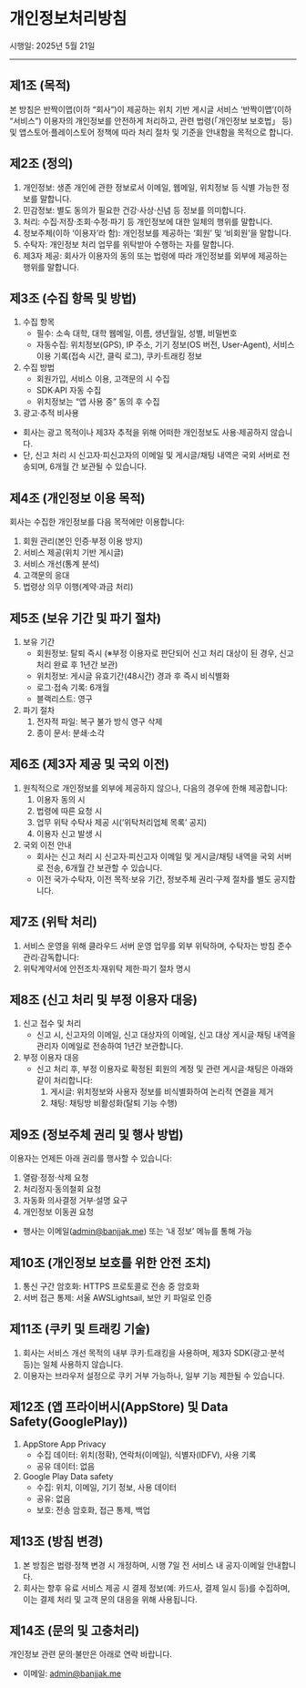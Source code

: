 # 개인정보처리방침

시행일: 2025년 5월 21일

---

## 제1조 (목적)

본 방침은 반짝이맵(이하 “회사”)이 제공하는 위치 기반 게시글 서비스 ‘반짝이맵’(이하 “서비스”) 이용자의 개인정보를 안전하게 처리하고, 관련 법령(「개인정보 보호법」 등) 및 앱스토어·플레이스토어 정책에 따라 처리 절차 및 기준을 안내함을 목적으로 합니다.

## 제2조 (정의)

1. 개인정보: 생존 개인에 관한 정보로서 이메일, 웹메일, 위치정보 등 식별 가능한 정보를 말합니다.
2. 민감정보: 별도 동의가 필요한 건강·사상·신념 등 정보를 의미합니다.
3. 처리: 수집·저장·조회·수정·파기 등 개인정보에 대한 일체의 행위를 말합니다.
4. 정보주체(이하 ‘이용자’라 함): 개인정보를 제공하는 ‘회원’ 및 ‘비회원’을 말합니다.
5. 수탁자: 개인정보 처리 업무를 위탁받아 수행하는 자를 말합니다.
6. 제3자 제공: 회사가 이용자의 동의 또는 법령에 따라 개인정보를 외부에 제공하는 행위를 말합니다.

## 제3조 (수집 항목 및 방법)

1. 수집 항목
   - 필수: 소속 대학, 대학 웹메일, 이름, 생년월일, 성별, 비밀번호
   - 자동수집: 위치정보(GPS), IP 주소, 기기 정보(OS 버전, User‑Agent), 서비스 이용 기록(접속 시간, 클릭 로그), 쿠키·트래킹 정보
2. 수집 방법
   - 회원가입, 서비스 이용, 고객문의 시 수집
   - SDK·API 자동 수집
   - 위치정보는 “앱 사용 중” 동의 후 수집
3. 광고·추적 비사용
- 회사는 광고 목적이나 제3자 추적을 위해 어떠한 개인정보도 사용·제공하지 않습니다.
- 단, 신고 처리 시 신고자·피신고자의 이메일 및 게시글/채팅 내역은 국외 서버로 전송되며, 6개월 간 보관될 수 있습니다.

## 제4조 (개인정보 이용 목적)

회사는 수집한 개인정보를 다음 목적에만 이용합니다:

1. 회원 관리(본인 인증·부정 이용 방지)
2. 서비스 제공(위치 기반 게시글)
3. 서비스 개선(통계 분석)
4. 고객문의 응대
5. 법령상 의무 이행(계약·과금 처리)

## 제5조 (보유 기간 및 파기 절차)

1. 보유 기간
   - 회원정보: 탈퇴 즉시 (※부정 이용자로 판단되어 신고 처리 대상이 된 경우, 신고 처리 완료 후 1년간 보관)
   - 위치정보: 게시글 유효기간(48시간) 경과 후 즉시 비식별화
   - 로그·접속 기록: 6개월
   - 블랙리스트: 영구
2. 파기 절차
   1. 전자적 파일: 복구 불가 방식 영구 삭제
   2. 종이 문서: 분쇄·소각

## 제6조 (제3자 제공 및 국외 이전)

1. 원칙적으로 개인정보를 외부에 제공하지 않으나, 다음의 경우에 한해 제공합니다:
   1. 이용자 동의 시
   2. 법령에 따른 요청 시
   3. 업무 위탁 수탁사 제공 시(‘위탁처리업체 목록’ 공지)
   4. 이용자 신고 발생 시
2. 국외 이전 안내
   - 회사는 신고 처리 시 신고자·피신고자 이메일 및 게시글/채팅 내역을 국외 서버로 전송, 6개월 간 보관할 수 있습니다.
   - 이전 국가·수탁자, 이전 목적·보유 기간, 정보주체 권리·구제 절차를 별도 공지합니다.

## 제7조 (위탁 처리)

1. 서비스 운영을 위해 클라우드 서버 운영 업무를 외부 위탁하며, 수탁자는 방침 준수 관리·감독합니다:
2. 위탁계약서에 안전조치·재위탁 제한·파기 절차 명시

## 제8조 (신고 처리 및 부정 이용자 대응)

1. 신고 접수 및 처리
   - 신고 시, 신고자의 이메일, 신고 대상자의 이메일, 신고 대상 게시글·채팅 내역을 관리자 이메일로 전송하여 1년간 보관합니다.
2. 부정 이용자 대응
   - 신고 처리 후, 부정 이용자로 확정된 회원의 계정 및 관련 게시글·채팅은 아래와 같이 처리합니다:
      1. 게시글: 위치정보와 사용자 정보를 비식별화하여 논리적 연결을 제거
      2. 채팅: 채팅방 비활성화(탈퇴 기능 수행)

## 제9조 (정보주체 권리 및 행사 방법)

이용자는 언제든 아래 권리를 행사할 수 있습니다:

1. 열람·정정·삭제 요청
2. 처리정지·동의철회 요청
3. 자동화 의사결정 거부·설명 요구
4. 개인정보 이동권 요청
- 행사는 이메일([admin@banjjak.me](mailto:admin@banjjak.me)) 또는 ‘내 정보’ 메뉴를 통해 가능

## 제10조 (개인정보 보호를 위한 안전 조치)

1. 통신 구간 암호화: HTTPS 프로토콜로 전송 중 암호화
2. 서버 접근 통제: 서울 AWSLightsail, 보안 키 파일로 인증

## 제11조 (쿠키 및 트래킹 기술)

1. 회사는 서비스 개선 목적의 내부 쿠키·트래킹을 사용하며, 제3자 SDK(광고·분석 등)는 일체 사용하지 않습니다.
2. 이용자는 브라우저 설정으로 쿠키 거부 가능하나, 일부 기능 제한될 수 있습니다.

## 제12조 (앱 프라이버시(AppStore) 및 Data Safety(GooglePlay))

1. AppStore App Privacy
   - 수집 데이터: 위치(정확), 연락처(이메일), 식별자(IDFV), 사용 기록
   - 공유 데이터: 없음
2. Google Play Data safety
   - 수집: 위치, 이메일, 기기 정보, 사용 데이터
   - 공유: 없음
   - 보호: 전송 암호화, 접근 통제, 백업

## 제13조 (방침 변경)

1. 본 방침은 법령·정책 변경 시 개정하며, 시행 7일 전 서비스 내 공지·이메일 안내합니다.
2. 회사는 향후 유료 서비스 제공 시 결제 정보(예: 카드사, 결제 일시 등)를 수집하며, 이는 결제 처리 및 고객 문의 대응을 위해 사용됩니다.

## 제14조 (문의 및 고충처리)

개인정보 관련 문의·불만은 아래로 연락 바랍니다.

- 이메일: [admin@banjjak.me](mailto:admin@banjjak.me)
